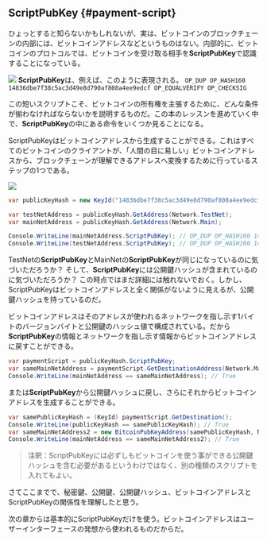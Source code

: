 ## ScriptPubKey {#payment-script}

ひょっとすると知らないかもしれないが、実は、ビットコインのブロックチェーンの内部には、ビットコインアドレスなどというものはない。内部的に、ビットコインのプロトコルでは、ビットコインを受け取る相手を**ScriptPubKey**で認識することになっている。

![](../assets/ScriptPubKey.png)
**ScriptPubKey**は、例えば、このように表現される。
`OP_DUP OP_HASH160 14836dbe7f38c5ac3d49e8d790af808a4ee9edcf OP_EQUALVERIFY OP_CHECKSIG`

この短いスクリプトこそ、ビットコインの所有権を主張するために、どんな条件が揃わなければならないかを説明するものだ。この本のレッスンを進めていく中で、**ScriptPubKey**の中にある命令をいくつか見ることになる。

ScriptPubKeyはビットコインアドレスから生成することができる。これはすべてのビットコインのクライアントが、「人間の目に易しい」ビットコインアドレスから、ブロックチェーンが理解できるアドレスへ変換するために行っているステップの1つである。

![](../assets/BitcoinAddressToScriptPubKey.png)

```cs
var publicKeyHash = new KeyId("14836dbe7f38c5ac3d49e8d790af808a4ee9edcf");

var testNetAddress = publicKeyHash.GetAddress(Network.TestNet);
var mainNetAddress = publicKeyHash.GetAddress(Network.Main);

Console.WriteLine(mainNetAddress.ScriptPubKey); // OP_DUP OP_HASH160 14836dbe7f38c5ac3d49e8d790af808a4ee9edcf OP_EQUALVERIFY OP_CHECKSIG
Console.WriteLine(testNetAddress.ScriptPubKey); // OP_DUP OP_HASH160 14836dbe7f38c5ac3d49e8d790af808a4ee9edcf OP_EQUALVERIFY OP_CHECKSIG
```

TestNetの**ScriptPubKey**とMainNetの**ScriptPubKey**が同じになっているのに気づいただろうか？
そして、**ScriptPubKey**には公開鍵ハッシュが含まれているのに気づいただろうか？
この時点ではまだ詳細には触れないでおく。しかし、ScriptPubKeyはビットコインアドレスと全く関係がないように見えるが、公開鍵ハッシュを持っているのだ。

ビットコインアドレスはそのアドレスが使われるネットワークを指し示す1バイトのバージョンバイトと公開鍵のハッシュ値で構成されている。だから**ScriptPubKey**の情報とネットワークを指し示す情報からビットコインアドレスに戻すことができる。

```cs
var paymentScript = publicKeyHash.ScriptPubKey;
var sameMainNetAddress = paymentScript.GetDestinationAddress(Network.Main);
Console.WriteLine(mainNetAddress == sameMainNetAddress); // True
```

または**ScriptPubKey**から公開鍵ハッシュに戻し、さらにそれからビットコインアドレスを生成することができる。

```cs
var samePublicKeyHash = (KeyId) paymentScript.GetDestination();
Console.WriteLine(publicKeyHash == samePublicKeyHash); // True
var sameMainNetAddress2 = new BitcoinPubKeyAddress(samePublicKeyHash, Network.Main);
Console.WriteLine(mainNetAddress == sameMainNetAddress2); // True
```

> 注釈：ScriptPubKeyには必ずしもビットコインを使う事ができる公開鍵ハッシュを含む必要があるというわけではなく、別の種類のスクリプトを入れてもよい。

さてここまでで、秘密鍵、公開鍵、公開鍵ハッシュ、ビットコインアドレスとScriptPubKeyの関係性を理解したと思う。

次の章からは基本的にScriptPubKeyだけを使う。ビットコインアドレスはユーザーインターフェースの発想から使われるものだからだ。
